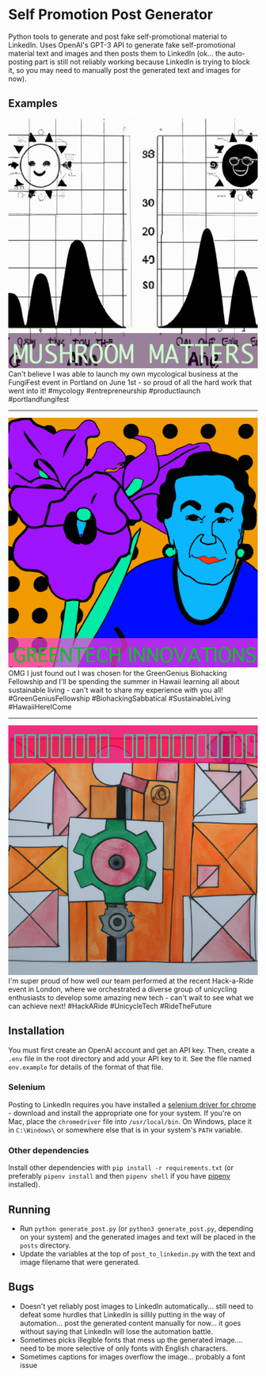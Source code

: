 # Self Promotion Post Generator

Python tools to generate and post fake self-promotional material to LinkedIn. Uses OpenAI's GPT-3 API to generate fake self-promotional material text and images and then posts them to LinkedIn (ok... the auto-posting part is still not reliably working because LinkedIn is trying to block it, so you may need to manually post the generated text and images for now).

## Examples

![Mushroom Matters](./posts/examples/20230325-011447-image.png)
Can't believe I was able to launch my own mycological business at the FungiFest event in Portland on June 1st - so proud of all the hard work that went into it! #mycology #entrepreneurship #productlaunch #portlandfungifest

---

![Greentech Innovations](./posts/examples/20230325-012748-image.png)
OMG I just found out I was chosen for the GreenGenius Biohacking Fellowship and I'll be spending the summer in Hawaii learning all about sustainable living - can't wait to share my experience with you all! #GreenGeniusFellowship #BiohackingSabbatical #SustainableLiving #HawaiiHereICome

---

![Unicycle Tech](./posts/examples/20230325-213744-image.png)
I'm super proud of how well our team performed at the recent Hack-a-Ride event in London, where we orchestrated a diverse group of unicycling enthusiasts to develop some amazing new tech - can't wait to see what we can achieve next! #HackARide #UnicycleTech #RideTheFuture

## Installation

You must first create an OpenAI account and get an API key. Then, create a `.env` file in the root directory and add your API key to it. See the file named `env.example` for details of the format of that file.

### Selenium

Posting to LinkedIn requires you have installed a [selenium driver for chrome](https://chromedriver.chromium.org/downloads) - download and install the appropriate one for your system. If you're on Mac, place the `chromedriver` file into `/usr/local/bin`. On Windows, place it in `C:\Windows\` or somewhere else that is in your system's `PATH` variable.

### Other dependencies

Install other dependencies with `pip install -r requirements.txt` (or preferably `pipenv install` and then `pipenv shell` if you have [pipenv](https://pypi.org/project/pipenv/) installed).

## Running

- Run `python generate_post.py` (or `python3 generate_post.py`, depending on your system) and the generated images and text will be placed in the `posts` directory.
- Update the variables at the top of `post_to_linkedin.py` with the text and image filename that were generated.

## Bugs

- Doesn't yet reliably post images to LinkedIn automatically... still need to defeat some hurdles that LinkedIn is sillily putting in the way of automation... post the generated content manually for now... it goes without saying that LinkedIn will lose the automation battle.
- Sometimes picks illegible fonts that mess up the generated image.... need to be more selective of only fonts with English characters.
- Sometimes captions for images overflow the image... probably a font issue

